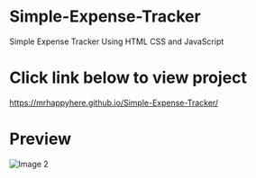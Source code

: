 
# Simple-Expense-Tracker
Simple Expense Tracker Using HTML CSS and JavaScript

# Click link below to view project
https://mrhappyhere.github.io/Simple-Expense-Tracker/

# Preview
![Image 2](https://user-images.githubusercontent.com/80676763/118666161-9264d000-b810-11eb-9499-8cfee898d822.jpg)
